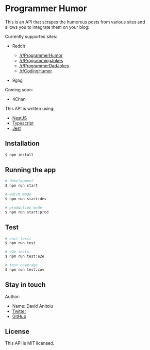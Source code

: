 # Programmer Humor

This is an API that scrapes the humorous posts from various sites and allows you to integrate them on your blog:

Currently supported sites:

  - Reddit
    - [/r/ProgrammerHumor](https://www.reddit.com/r/ProgrammerHumor)
    - [/r/ProgrammingJokes](https://www.reddit.com/r/ProgrammingJokes)
    - [/r/ProgrammerDadJokes](https://www.reddit.com/r/ProgrammerDadJokes)
    - [/r/CodingHumor](https://www.reddit.com/r/CodingHumor)
  
  - 9gag

Coming soon:

  - 4Chan

This API is written using:

  - [NestJS](https://nestjs.com)
  - [Typescript](https://www.typescriptlang.org)
  - [Jest](https://jestjs.io)

## Installation

```bash
$ npm install
```

## Running the app

```bash
# development
$ npm run start

# watch mode
$ npm run start:dev

# production mode
$ npm run start:prod
```

## Test

```bash
# unit tests
$ npm run test

# e2e tests
$ npm run test:e2e

# test coverage
$ npm run test:cov
```

## Stay in touch

Author:
  - Name: David Anitoiu
  - [Twitter](https://twitter.com/DavidAnitoiu)
  - [GitHub](https://github.com/davidanitoiu)

## License

This API is MIT licensed.

